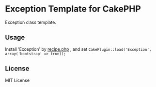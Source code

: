 # Exception Template for CakePHP

Exception class template.

## Usage

Install 'Exception' by [recipe.php](https://github.com/k1LoW/recipe) , and set `CakePlugin::load('Exception', array('bootstrap' => true));`

## License
MIT License

